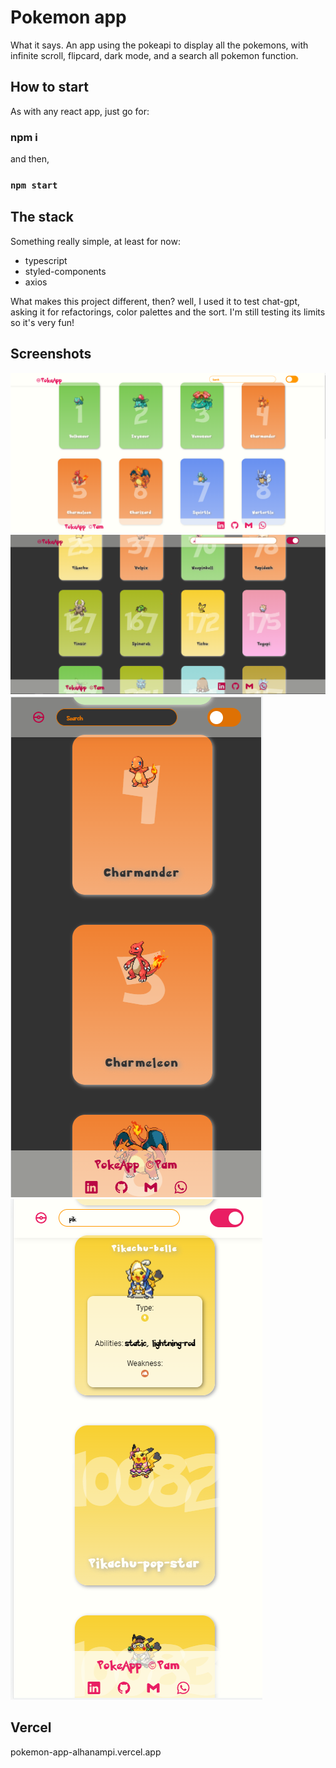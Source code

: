 # Pokemon app

What it says. An app using the pokeapi to display all the pokemons, with infinite scroll, flipcard, dark mode, and a search all pokemon function.

## How to start

As with any react app, just go for:

### npm i

and then, 
### `npm start`


## The stack
Something really simple, at least for now:
- typescript
- styled-components
- axios

What makes this project different, then? well, I used it to test chat-gpt, asking it for refactorings, color palettes and the sort. I'm still testing its limits so it's very fun!

## Screenshots

![mainscreen](public/screenshots/1.PNG)
![mainscreen-dark](public/screenshots/02.PNG)
![mobile](public/screenshots/03.PNG)
![mobile-search](public/screenshots/04.PNG)

## Vercel

pokemon-app-alhanampi.vercel.app